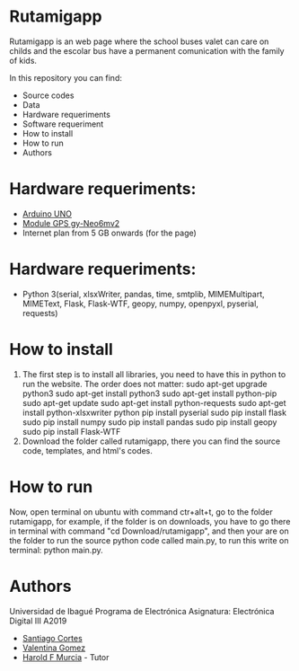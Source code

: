 # Rutamigapp

Rutamigapp is an web page where the school buses valet can care on childs  and the escolar bus have a permanent comunication with the family of kids. 

In this repository you can find:
  - Source codes
  - Data
  - Hardware requeriments
  - Software requeriment
  - How to install
  - How to run
  - Authors

# Hardware requeriments:

  - [Arduino UNO](https://www.vistronica.com/board-de-desarrollo/arduino/board/arduino-uno-r3-compatible-detail.html)
  - [Module GPS gy-Neo6mv2](https://www.vistronica.com/comunicaciones/modulo-gps-gy-neo6mv2-con-memoria-eeprom-detail.html)
  - Internet plan from 5 GB onwards (for the page)

# Hardware requeriments:

  - Python 3(serial, xlsxWriter, pandas, time, smtplib, MIMEMultipart, MIMEText, Flask, Flask-WTF, geopy, numpy, openpyxl, pyserial, requests)

# How to install
1. The first step is to install all libraries, you need to have this in python to run the website. The order does not matter:
    sudo apt-get upgrade python3
    sudo apt-get install python3
    sudo apt-get install python-pip
    sudo apt-get update
    sudo apt-get install python-requests
    sudo apt-get install python-xlsxwriter
    python pip install pyserial
    sudo pip install flask
    sudo pip install numpy
    sudo pip install pandas
    sudo pip install geopy
    sudo pip install Flask-WTF
2.  Download the folder called rutamigapp, there you can find the source code, templates, and html's codes.

# How to run
Now, open terminal on ubuntu with command ctr+alt+t, go to the folder rutamigapp, for example, if the folder is on downloads, you have to go there in terminal with command "cd Download/rutamigapp", and then your are on the folder to run the source python code called main.py, to run this write on terminal: python main.py.

# Authors
Universidad de Ibagué Programa de Electrónica Asignatura: Electrónica Digital III A2019

- [Santiago Cortes](mailto:2420171013@estudiantesunibague.edu.co)
- [Valentina Gomez](mailto:2420171072@estudiantesunibague.edu.co)
- [Harold F Murcia](http://haroldmurcia.com/) - Tutor
